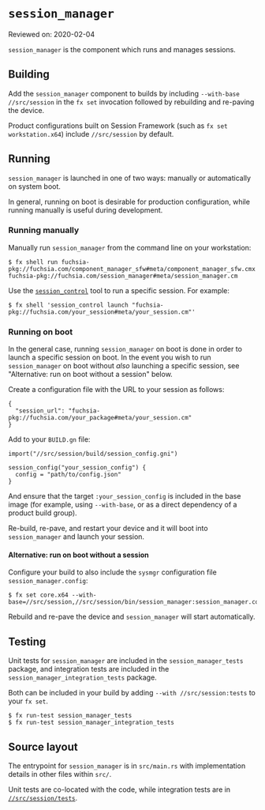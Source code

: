 # `session_manager`

Reviewed on: 2020-02-04

`session_manager` is the component which runs and manages sessions. <!-- More about what sessions are and what role they play in products built on Fuchsia is available [here](/docs/concepts/session/index.md). -->

## Building

Add the `session_manager` component to builds by including `--with-base //src/session` in the `fx set` invocation followed by rebuilding and re-paving the device.

Product configurations built on Session Framework (such as `fx set workstation.x64`) include `//src/session` by default.

## Running

`session_manager` is launched in one of two ways: manually or automatically on system boot.

In general, running on boot is desirable for production configuration, while running manually is useful during development.

### Running manually

Manually run `session_manager` from the command line on your workstation:

```
$ fx shell run fuchsia-pkg://fuchsia.com/component_manager_sfw#meta/component_manager_sfw.cmx fuchsia-pkg://fuchsia.com/session_manager#meta/session_manager.cm
```

Use the [`session_control`](/src/session/tools/session_control/README.md) tool to run a specific session. For example:

```
$ fx shell 'session_control launch "fuchsia-pkg://fuchsia.com/your_session#meta/your_session.cm"'
```

### Running on boot

In the general case, running `session_manager` on boot is done in order to launch a specific session on boot. In the event you wish to run `session_manager` on boot without *also* launching a specific session, see "Alternative: run on boot without a session" below.

Create a configuration file with the URL to your session as follows:

```
{
  "session_url": "fuchsia-pkg://fuchsia.com/your_package#meta/your_session.cm"
}
```

Add to your `BUILD.gn` file:

```
import("//src/session/build/session_config.gni")

session_config("your_session_config") {
  config = "path/to/config.json"
}
```

And ensure that the target `:your_session_config` is included in the base image (for example, using `--with-base`, or as a direct dependency of a product build group).

Re-build, re-pave, and restart your device and it will boot into `session_manager` and launch your session.

#### Alternative: run on boot without a session

Configure your build to also include the `sysmgr` configuration file `session_manager.config`:

```
$ fx set core.x64 --with-base=//src/session,//src/session/bin/session_manager:session_manager.config
```

Rebuild and re-pave the device and `session_manager` will start automatically.

## Testing

Unit tests for `session_manager` are included in the `session_manager_tests` package, and integration tests are included in the `session_manager_integration_tests` package.

Both can be included in your build by adding `--with //src/session:tests` to your `fx set`.

```
$ fx run-test session_manager_tests
$ fx run-test session_manager_integration_tests
```

## Source layout

The entrypoint for `session_manager` is in `src/main.rs` with implementation details in other files within `src/`.

Unit tests are co-located with the code, while integration tests are in [`//src/session/tests`](/src/session/tests).